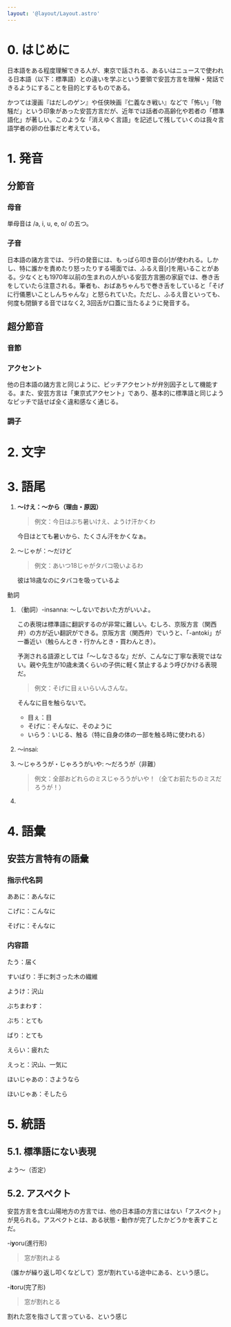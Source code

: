 ```yaml
---
layout: '@layout/Layout.astro'
---
```

# 0. はじめに

日本語をある程度理解できる人が、東京で話される、あるいはニュースで使われる日本語（以下：標準語）との違いを学ぶという要領で安芸方言を理解・発話できるようにすることを目的とするものである。

かつては漫画『はだしのゲン』や任侠映画『仁義なき戦い』などで「怖い」「物騒だ」という印象があった安芸方言だが、近年では話者の高齢化や若者の「標準語化」が著しい。このような「消えゆく言語」を記述して残していくのは我々言語学者の卵の仕事だと考えている。

# 1. 発音

## 分節音

### 母音

単母音は /a, i, u, e, o/ の五つ。

### 子音

日本語の諸方言では、ラ行の発音には、もっぱら叩き音の[ɾ]が使われる。しかし、特に誰かを責めたり怒ったりする場面では、ふるえ音[r]を用いることがある。少なくとも1970年以前の生まれの人がいる安芸方言圏の家庭では、巻き舌をしていたら注意される。筆者も、おばあちゃんちで巻き舌をしていると「そげに行儀悪いことしんちゃんな」と怒られていた。ただし、ふるえ音といっても、何度も閉鎖する音ではなく2, 3回舌が口蓋に当たるように発音する。

## 超分節音

### 音節

### アクセント

他の日本語の諸方言と同じように、ピッチアクセントが弁別因子として機能する。また、安芸方言は「東京式アクセント」であり、基本的に標準語と同じようなピッチで話せば全く違和感なく通じる。

### 調子

# 2. 文字

# 3. 語尾

1. **〜けえ：〜から（理由・原因）**
    
    > 例文：今日はぶち暑いけえ、ようけ汗かくわ
    > 
    
    今日はとても暑いから、たくさん汗をかくなぁ。
    
2. 〜じゃが：〜だけど
    
    > 例文：あいつ18じゃがタバコ吸いよるわ
    > 
    
    彼は18歳なのにタバコを吸っているよ
    

動詞

1. （動詞）-insanna: 〜しないでおいた方がいいよ。
    
    この表現は標準語に翻訳するのが非常に難しい。むしろ、京阪方言（関西弁）の方が近い翻訳ができる。京阪方言（関西弁）でいうと、「-antoki」が一番近い（触らんとき・行かんとき・買わんとき）。
    
    予測される語源としては「〜しなさるな」だが、こんなに丁寧な表現ではない。親や先生が10歳未満くらいの子供に軽く禁止するよう呼びかける表現だ。
    
    > 例文：そげに目ぇいらいんさんな。
    > 
    
    そんなに目を触らないで。
    
    - 目ぇ：目
    - そげに：そんなに、そのように
    - いらう：いじる、触る（特に自身の体の一部を触る時に使われる）
2. 〜insai: 
3. 〜じゃろうが・じゃろうがいや: 〜だろうが（非難）
    
    > 例文：全部おどれらのミスじゃろうがいや！（全てお前たちのミスだろうが！）
    > 
4. 

# 4. 語彙

## 安芸方言特有の語彙

### 指示代名詞

ああに：あんなに

こげに：こんなに

そげに：そんなに

### 内容語

たう：届く

すいばり：手に刺さった木の繊維

ようけ：沢山

ぶちまわす：

ぶち：とても

ばり：とても

えらい：疲れた

えっと：沢山、一気に

ほいじゃあの：さようなら

ほいじゃあ：そしたら

# 5. 統語

## 5.1. 標準語にない表現

よう〜（否定）

## 5.2. アスペクト

安芸方言を含む山陽地方の方言では、他の日本語の方言にはない「アスペクト」が見られる。アスペクトとは、ある状態・動作が完了したかどうかを表すことだ。

-i**y**oru(進行形)

> 窓が割れよる
> 

（誰かが繰り返し叩くなどして）窓が割れている途中にある、という感じ。

-i**t**oru(完了形)

> 窓が割れとる
> 

割れた窓を指さして言っている、という感じ